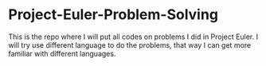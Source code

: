 # Project-Euler-Problem-Solving
This is the repo where I will put all codes on problems I did in Project Euler.
I will try use different language to do the problems, that way I can get more familiar with different languages.

